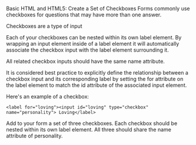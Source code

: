 Basic HTML and HTML5: Create a Set of Checkboxes
Forms commonly use checkboxes for questions that may have more than one answer.

Checkboxes are a type of input

Each of your checkboxes can be nested within its own label element. By wrapping an input element inside of a label element it will automatically associate the checkbox input with the label element surrounding it.

All related checkbox inputs should have the same name attribute.

It is considered best practice to explicitly define the relationship between a checkbox input and its corresponding label by setting the for attribute on the label element to match the id attribute of the associated input element.

Here's an example of a checkbox:
```
<label for="loving"><input id="loving" type="checkbox" name="personality"> Loving</label>
```

Add to your form a set of three checkboxes. Each checkbox should be nested within its own label element. All three should share the name attribute of personality.

```

```
